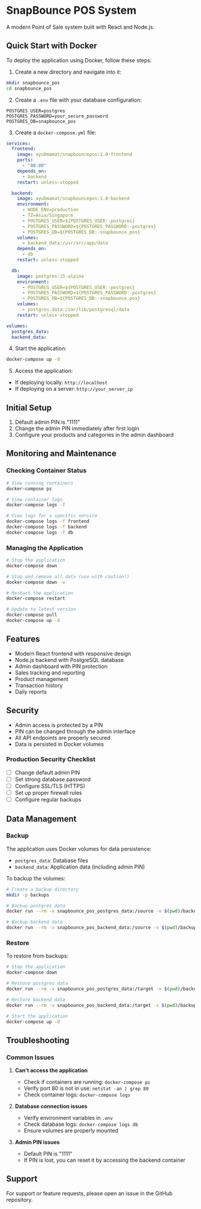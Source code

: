# SnapBounce POS System

A modern Point of Sale system built with React and Node.js.

## Quick Start with Docker

To deploy the application using Docker, follow these steps:

1. Create a new directory and navigate into it:
```bash
mkdir snapbounce_pos
cd snapbounce_pos
```

2. Create a `.env` file with your database configuration:
```env
POSTGRES_USER=postgres
POSTGRES_PASSWORD=your_secure_password
POSTGRES_DB=snapbounce_pos
```

3. Create a `docker-compose.yml` file:
```yaml
services:
  frontend:
    image: ayubmamat/snapbouncepos:1.0-frontend
    ports:
      - "80:80"
    depends_on:
      - backend
    restart: unless-stopped

  backend:
    image: ayubmamat/snapbouncepos:1.0-backend
    environment:
      - NODE_ENV=production
      - TZ=Asia/Singapore
      - POSTGRES_USER=${POSTGRES_USER:-postgres}
      - POSTGRES_PASSWORD=${POSTGRES_PASSWORD:-postgres}
      - POSTGRES_DB=${POSTGRES_DB:-snapbounce_pos}
    volumes:
      - backend_data:/usr/src/app/data
    depends_on:
      - db
    restart: unless-stopped

  db:
    image: postgres:15-alpine
    environment:
      - POSTGRES_USER=${POSTGRES_USER:-postgres}
      - POSTGRES_PASSWORD=${POSTGRES_PASSWORD:-postgres}
      - POSTGRES_DB=${POSTGRES_DB:-snapbounce_pos}
    volumes:
      - postgres_data:/var/lib/postgresql/data
    restart: unless-stopped

volumes:
  postgres_data:
  backend_data:
```

4. Start the application:
```bash
docker-compose up -d
```

5. Access the application:
- If deploying locally: `http://localhost`
- If deploying on a server: `http://your_server_ip`

## Initial Setup

1. Default admin PIN is "1111"
2. Change the admin PIN immediately after first login
3. Configure your products and categories in the admin dashboard

## Monitoring and Maintenance

### Checking Container Status
```bash
# View running containers
docker-compose ps

# View container logs
docker-compose logs -f

# View logs for a specific service
docker-compose logs -f frontend
docker-compose logs -f backend
docker-compose logs -f db
```

### Managing the Application
```bash
# Stop the application
docker-compose down

# Stop and remove all data (use with caution!)
docker-compose down -v

# Restart the application
docker-compose restart

# Update to latest version
docker-compose pull
docker-compose up -d
```

## Features

- Modern React frontend with responsive design
- Node.js backend with PostgreSQL database
- Admin dashboard with PIN protection
- Sales tracking and reporting
- Product management
- Transaction history
- Daily reports

## Security

- Admin access is protected by a PIN
- PIN can be changed through the admin interface
- All API endpoints are properly secured
- Data is persisted in Docker volumes

### Production Security Checklist
- [ ] Change default admin PIN
- [ ] Set strong database password
- [ ] Configure SSL/TLS (HTTPS)
- [ ] Set up proper firewall rules
- [ ] Configure regular backups

## Data Management

### Backup
The application uses Docker volumes for data persistence:
- `postgres_data`: Database files
- `backend_data`: Application data (including admin PIN)

To backup the volumes:
```bash
# Create a backup directory
mkdir -p backups

# Backup postgres data
docker run --rm -v snapbounce_pos_postgres_data:/source -v $(pwd)/backups:/backup alpine tar czf /backup/postgres_backup.tar.gz -C /source .

# Backup backend data
docker run --rm -v snapbounce_pos_backend_data:/source -v $(pwd)/backups:/backup alpine tar czf /backup/backend_backup.tar.gz -C /source .
```

### Restore
To restore from backups:
```bash
# Stop the application
docker-compose down

# Restore postgres data
docker run --rm -v snapbounce_pos_postgres_data:/target -v $(pwd)/backups:/backup alpine sh -c "cd /target && tar xzf /backup/postgres_backup.tar.gz"

# Restore backend data
docker run --rm -v snapbounce_pos_backend_data:/target -v $(pwd)/backups:/backup alpine sh -c "cd /target && tar xzf /backup/backend_backup.tar.gz"

# Start the application
docker-compose up -d
```

## Troubleshooting

### Common Issues

1. **Can't access the application**
   - Check if containers are running: `docker-compose ps`
   - Verify port 80 is not in use: `netstat -an | grep 80`
   - Check container logs: `docker-compose logs`

2. **Database connection issues**
   - Verify environment variables in `.env`
   - Check database logs: `docker-compose logs db`
   - Ensure volumes are properly mounted

3. **Admin PIN issues**
   - Default PIN is "1111"
   - If PIN is lost, you can reset it by accessing the backend container

## Support

For support or feature requests, please open an issue in the GitHub repository.
